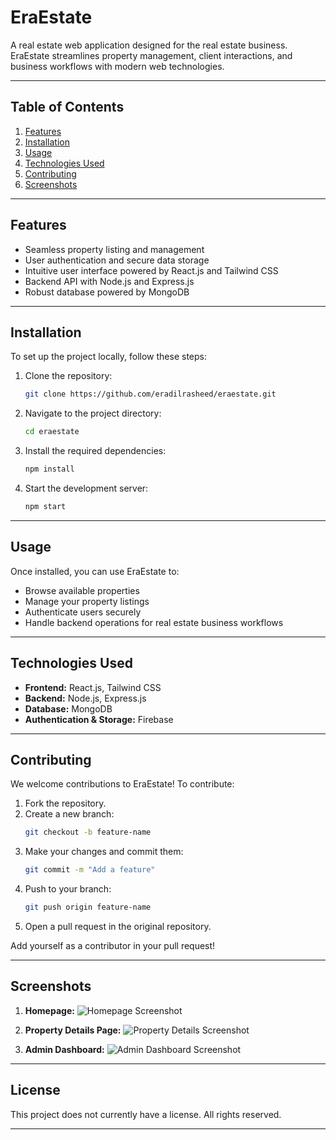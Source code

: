 # EraEstate

A real estate web application designed for the real estate business. EraEstate streamlines property management, client interactions, and business workflows with modern web technologies.

---

## Table of Contents
1. [Features](#features)
2. [Installation](#installation)
3. [Usage](#usage)
4. [Technologies Used](#technologies-used)
5. [Contributing](#contributing)
6. [Screenshots](#screenshots)

---

## Features
- Seamless property listing and management
- User authentication and secure data storage
- Intuitive user interface powered by React.js and Tailwind CSS
- Backend API with Node.js and Express.js
- Robust database powered by MongoDB

---

## Installation

To set up the project locally, follow these steps:

1. Clone the repository:
   ```bash
   git clone https://github.com/eradilrasheed/eraestate.git
   ```

2. Navigate to the project directory:
   ```bash
   cd eraestate
   ```

3. Install the required dependencies:
   ```bash
   npm install
   ```

4. Start the development server:
   ```bash
   npm start
   ```

---

## Usage

Once installed, you can use EraEstate to:
- Browse available properties
- Manage your property listings
- Authenticate users securely
- Handle backend operations for real estate business workflows

---

## Technologies Used

- **Frontend:** React.js, Tailwind CSS
- **Backend:** Node.js, Express.js
- **Database:** MongoDB
- **Authentication & Storage:** Firebase

---

## Contributing

We welcome contributions to EraEstate! To contribute:
1. Fork the repository.
2. Create a new branch:
   ```bash
   git checkout -b feature-name
   ```
3. Make your changes and commit them:
   ```bash
   git commit -m "Add a feature"
   ```
4. Push to your branch:
   ```bash
   git push origin feature-name
   ```
5. Open a pull request in the original repository.

Add yourself as a contributor in your pull request!

---

## Screenshots

1. **Homepage:**
   ![Homepage Screenshot](screenshot-homepage.png)

2. **Property Details Page:**
   ![Property Details Screenshot](screenshot-property-details.png)

3. **Admin Dashboard:**
   ![Admin Dashboard Screenshot](screenshot-admin-dashboard.png)

---

## License

This project does not currently have a license. All rights reserved.

---

